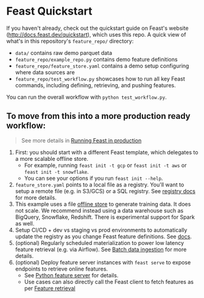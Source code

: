 # Feast Quickstart
If you haven't already, check out the quickstart guide on Feast's website (http://docs.feast.dev/quickstart), which 
uses this repo. A quick view of what's in this repository's `feature_repo/` directory:

* `data/` contains raw demo parquet data
* `feature_repo/example_repo.py` contains demo feature definitions
* `feature_repo/feature_store.yaml` contains a demo setup configuring where data sources are
* `feature_repo/test_workflow.py` showcases how to run all key Feast commands, including defining, retrieving, and pushing features. 

You can run the overall workflow with `python test_workflow.py`.

## To move from this into a more production ready workflow:
> See more details in [Running Feast in production](https://docs.feast.dev/how-to-guides/running-feast-in-production)

1. First: you should start with a different Feast template, which delegates to a more scalable offline store. 
   - For example, running `feast init -t gcp`
   or `feast init -t aws` or `feast init -t snowflake`. 
   - You can see your options if you run `feast init --help`.
2. `feature_store.yaml` points to a local file as a registry. You'll want to setup a remote file (e.g. in S3/GCS) or a 
SQL registry. See [registry docs](https://docs.feast.dev/getting-started/concepts/registry) for more details. 
3. This example uses a file [offline store](https://docs.feast.dev/getting-started/architecture-and-components/offline-store) 
   to generate training data. It does not scale. We recommend instead using a data warehouse such as BigQuery, 
   Snowflake, Redshift. There is experimental support for Spark as well.
4. Setup CI/CD + dev vs staging vs prod environments to automatically update the registry as you change Feast feature definitions. See [docs](https://docs.feast.dev/how-to-guides/running-feast-in-production#1.-automatically-deploying-changes-to-your-feature-definitions).
5. (optional) Regularly scheduled materialization to power low latency feature retrieval (e.g. via Airflow). See [Batch data ingestion](https://docs.feast.dev/getting-started/concepts/data-ingestion#batch-data-ingestion)
for more details.
6. (optional) Deploy feature server instances with `feast serve` to expose endpoints to retrieve online features.
   - See [Python feature server](https://docs.feast.dev/reference/feature-servers/python-feature-server) for details.
   - Use cases can also directly call the Feast client to fetch features as per [Feature retrieval](https://docs.feast.dev/getting-started/concepts/feature-retrieval)